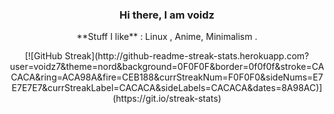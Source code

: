 <h3 align='center'>Hi there, I am voidz </h3>

<p align="center">
**Stuff I like** : Linux , Anime, Minimalism .
</p>

<div style="text-align:center">
[![GitHub Streak](http://github-readme-streak-stats.herokuapp.com?user=voidz7&theme=nord&background=0F0F0F&border=0f0f0f&stroke=CACACA&ring=ACA98A&fire=CEB188&currStreakNum=F0F0F0&sideNums=E7E7E7E7&currStreakLabel=CACACA&sideLabels=CACACA&dates=8A98AC)](https://git.io/streak-stats)
</div>
